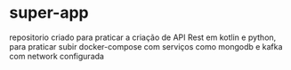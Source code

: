 # super-app
repositorio criado para praticar a criação de API Rest em kotlin e python, para praticar subir docker-compose com serviços como mongodb e kafka com network configurada 
